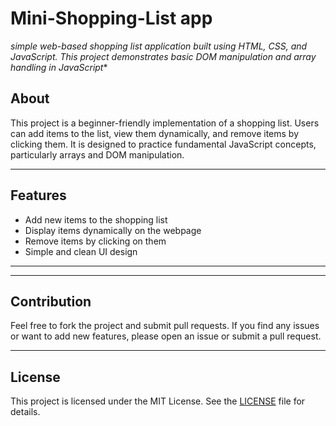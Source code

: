 # Mini-Shopping-List app
 *simple web-based shopping list application built using HTML, CSS, and JavaScript.  This project demonstrates basic DOM manipulation and array handling in JavaScript**


## About

This project is a beginner-friendly implementation of a shopping list. Users can add items to the list, view them dynamically, and remove items by clicking them. It is designed to practice fundamental JavaScript concepts, particularly arrays and DOM manipulation.

---

## Features

- Add new items to the shopping list
- Display items dynamically on the webpage
- Remove items by clicking on them
- Simple and clean UI design

---












---

## Contribution

Feel free to fork the project and submit pull requests. If you find any issues or want to add new features, please open an issue or submit a pull request.

---

## License

This project is licensed under the MIT License. See the [LICENSE](LICENSE) file for details.
